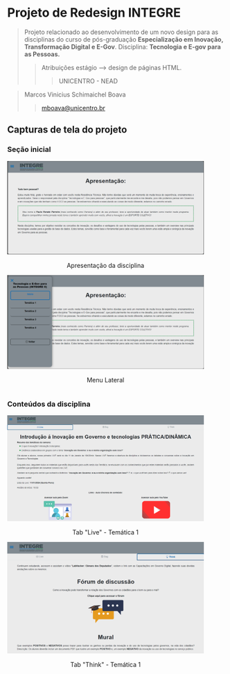 # Projeto de Redesign INTEGRE

> Projeto relacionado ao desenvolvimento de um novo design para as disciplinas do curso de pós-graduação **Especialização em Inovação, Transformação Digital e E-Gov**. Disciplina: **Tecnologia e E-gov para as Pessoas.**
>> Atribuições estágio --> design de páginas HTML.
>>> UNICENTRO - NEAD

> Marcos Vinicius Schimaichel Boava
>> mboava@unicentro.br

## Capturas de tela do projeto

### Seção inicial

<div style="width:90%;display: inline-block;" align="center">
    <img alt="Inicio/Apresentação" src="./prints/telaRedesign (1).png">
    <p>Apresentação da disciplina</p>
</div>

<br>

<div style="width:90%;display: inline-block;" align="center">
    <img alt="Inicio/Apresentação" src="./prints/telaRedesign (2).png">
    <p>Menu Lateral</p>
</div>

### Conteúdos da disciplina

<div style="width:90%;display: inline-block;" align="center">
    <img alt="Inicio/Apresentação" src="./prints/telaRedesign (3).png">
    <p>Tab "Live" - Temática 1</p>
</div>

<br>

<div style="width:90%;display: inline-block;" align="center">
    <img alt="Inicio/Apresentação" src="./prints/telaRedesign (4).png">
    <p>Tab "Think" - Temática 1</p>
</div>